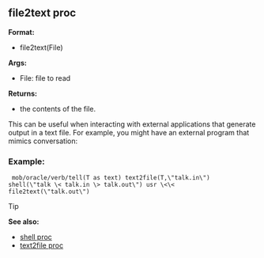 ## file2text proc

**Format:**
+   file2text(File)
<!-- -->
**Args:**
+   File: file to read
<!-- -->
**Returns:**
+   the contents of the file.


This can be useful when interacting with external applications
that generate output in a text file. For example, you might have an
external program that mimics conversation:
### Example:

``` dm
 mob/oracle/verb/tell(T as text) text2file(T,\"talk.in\")
shell(\"talk \< talk.in \> talk.out\") usr \<\< file2text(\"talk.out\")

```


> [!TIP] 
> **See also:**
> +   [shell proc](/ref/proc/shell.md) 
> +   [text2file proc](/ref/proc/text2file.md) <!-- -->